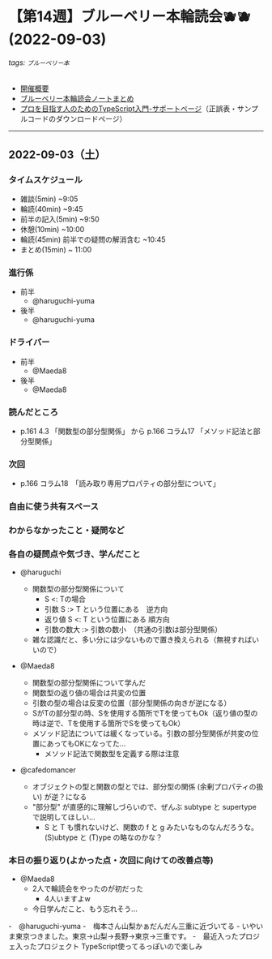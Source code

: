 # 【第14週】ブルーベリー本輪読会🫐🫐<br />(2022-09-03)

###### tags: `ブルーベリー本`

- [開催概要](https://hackmd.io/1kCgi6_tSGukG0KZrqDLvA)
- [ブルーベリー本輪読会ノートまとめ](https://hackmd.io/Ih6bdReuR3eQpYkGaCx8pg)
- [プロを目指す人のためのTypeScript入門-サポートページ](https://gihyo.jp/book/2022/978-4-297-12747-3/support)（正誤表・サンプルコードのダウンロードページ）

---
## 2022-09-03（土）

### タイムスケジュール
- 雑談(5min) ~9:05
- 輪読(40min) ~9:45
- 前半の記入(5min) ~9:50
- 休憩(10min) ~10:00
- 輪読(45min) 前半での疑問の解消含む ~10:45
- まとめ(15min) ~ 11:00

### 進行係

- 前半
    - @haruguchi-yuma 
- 後半
    - @haruguchi-yuma 
### ドライバー
- 前半
    - @Maeda8 
- 後半
    - @Maeda8 

### 読んだところ
- p.161 4.3 「関数型の部分型関係」 から p.166 コラム17 「メソッド記法と部分型関係」

### 次回
- p.166 コラム18　「読み取り専用プロパティの部分型について」

### 自由に使う共有スペース

### わからなかったこと・疑問など

### 各自の疑問点や気づき、学んだこと

- @haruguchi
    - 関数型の部分型関係について
        - S <: Tの場合
        - 引数 S :> T という位置にある　逆方向
        - 返り値 S <: T という位置にある 順方向
        - 引数の数大 :> 引数の数小　（共通の引数は部分型関係）
    - 雑な認識だと、多い分には少ないもので置き換えられる（無視すればいいので）

- @Maeda8 
	- 関数型の部分型関係について学んだ
	- 関数型の返り値の場合は共変の位置
	- 引数の型の場合は反変の位置（部分型関係の向きが逆になる）
	- SがTの部分型の時、Sを使用する箇所でTを使ってもOk（返り値の型の時は逆で、Tを使用する箇所でSを使ってもOk）
	- メソッド記法については緩くなっている。引数の部分型関係が共変の位置にあってもOKになってた...
		- メソッド記法で関数型を定義する際は注意

- @cafedomancer
    - オブジェクトの型と関数の型とでは、部分型の関係 (余剰プロパティの扱い) が逆？になる
    - "部分型" が直感的に理解しづらいので、ぜんぶ subtype と supertype で説明してほしい...
        - S と T も慣れないけど、関数の f と g みたいなものなんだろうな。(S)ubtype と (T)ype の略なのかな？

### 本日の振り返り(よかった点・次回に向けての改善点等)

- @Maeda8 
	- 2人で輪読会をやったのが初だった
        - 4人いますよw
	- 今日学んだこと、もう忘れそう...

-　@haruguchi-yuma 
    -　梅本さん山梨かぁだんだん三重に近づいてる
        - いやいま東京つきました。東京->山梨->長野->東京->三重です。
    -　最近入ったプロジェ入ったプロジェクト TypeScript使ってるっぽいので楽しみ
